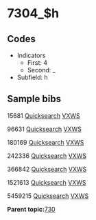 # 7304\_$h

## Codes

-   Indicators
    -   First: 4
    -   Second: \_
-   Subfield: h

## Sample bibs

15681 [Quicksearch](https://search.library.yale.edu/catalog/15681) [VXWS](http://prodorbis.library.yale.edu:7014/vxws/GetHoldingsService?bibId=15681)

96631 [Quicksearch](https://search.library.yale.edu/catalog/96631) [VXWS](http://prodorbis.library.yale.edu:7014/vxws/GetHoldingsService?bibId=96631)

180169 [Quicksearch](https://search.library.yale.edu/catalog/180169) [VXWS](http://prodorbis.library.yale.edu:7014/vxws/GetHoldingsService?bibId=180169)

242336 [Quicksearch](https://search.library.yale.edu/catalog/242336) [VXWS](http://prodorbis.library.yale.edu:7014/vxws/GetHoldingsService?bibId=242336)

366842 [Quicksearch](https://search.library.yale.edu/catalog/366842) [VXWS](http://prodorbis.library.yale.edu:7014/vxws/GetHoldingsService?bibId=366842)

1521613 [Quicksearch](https://search.library.yale.edu/catalog/1521613) [VXWS](http://prodorbis.library.yale.edu:7014/vxws/GetHoldingsService?bibId=1521613)

5459215 [Quicksearch](https://search.library.yale.edu/catalog/5459215) [VXWS](http://prodorbis.library.yale.edu:7014/vxws/GetHoldingsService?bibId=5459215)

**Parent topic:**[730](../../tags/730/730.md)

